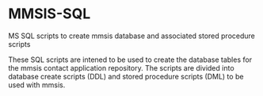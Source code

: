 # MMSIS-SQL
MS SQL scripts to create mmsis database and associated stored procedure scripts

These SQL scripts are intened to be used to create the database tables for the 
mmsis contact application repository.  The scripts are divided into database
create scripts (DDL) and stored procedure scripts (DML) to be used with mmsis.
